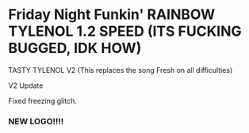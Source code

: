 # Friday Night Funkin' RAINBOW TYLENOL 1.2 SPEED (ITS FUCKING BUGGED, IDK HOW)
TASTY TYLENOL V2 (This replaces the song Fresh on all difficulties)

V2 Update

Fixed freezing glitch.

### NEW LOGO!!!!

